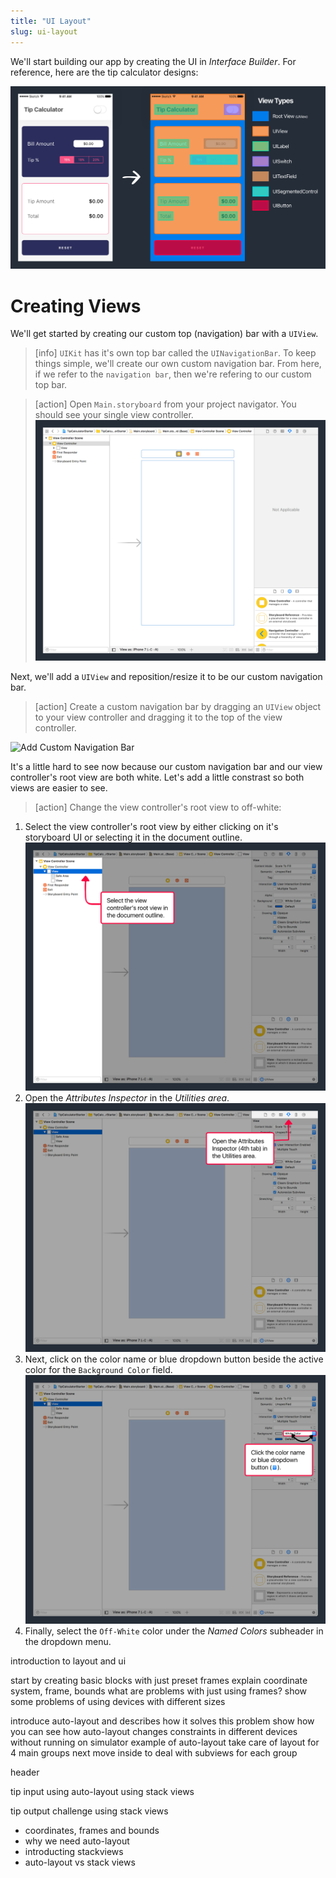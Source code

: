```yaml
---
title: "UI Layout"
slug: ui-layout
---
```


We'll start building our app by creating the UI in _Interface Builder_. For reference, here are the tip calculator designs:

![Design Breakdown](assets/tc_view_breakdown.png)

# Creating Views

We'll get started by creating our custom top (navigation) bar with a `UIView`.

> [info]
`UIKit` has it's own top bar called the `UINavigationBar`. To keep things simple, we'll create our own custom navigation bar. From here, if we refer to the `navigation bar`, then we're refering to our custom top bar.

<!-- break -->

> [action]
Open `Main.storyboard` from your project navigator. You should see your single view controller. ![Starting Storyboard](assets/starting_storyboard.png)

Next, we'll add a `UIView` and reposition/resize it to be our custom navigation bar.

> [action]
Create a custom navigation bar by dragging an `UIView` object to your view controller and dragging it to the top of the view controller.
>
![Add Custom Navigation Bar](assets/add_custom_nav_bar.png)

It's a little hard to see now because our custom navigation bar and our view controller's root view are both white. Let's add a little constrast so both views are easier to see.

> [action]
Change the view controller's root view to off-white:
>
1. Select the view controller's root view by either clicking on it's storyboard UI or selecting it in the document outline. ![Select Root View](assets/select_root_view.png)
1. Open the _Attributes Inspector_ in the _Utilities area_. ![Open Attributes Inspector](assets/open_attributes_inspector.png)
1. Next, click on the color name or blue dropdown button beside the active color for the `Background Color` field. ![Click Background Color Dropdown](assets/click_bg_color_dropdown.png)
1. Finally, select the `Off-White` color under the _Named Colors_ subheader in the dropdown menu.









introduction to layout and ui

start by creating basic blocks with just preset frames
  explain coordinate system, frame, bounds
  what are problems with just using frames?
  show some problems of using devices with different sizes

introduce auto-layout and describes how it solves this problem
  show how you can see how auto-layout changes constraints in different devices without running on simulator
  example of auto-layout
  take care of layout for 4 main groups
  next move inside to deal with subviews for each group

header

tip input
  using auto-layout
  using stack views

tip output
  challenge using stack views







- coordinates, frames and bounds
- why we need auto-layout
- introducting stackviews
- auto-layout vs stack views

